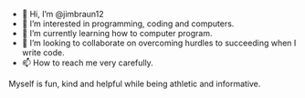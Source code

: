 - 👋 Hi, I’m @jimbraun12
- 👀 I’m interested in programming, coding and computers.
- 🌱 I’m currently learning how to computer program.
- 💞️ I’m looking to collaborate on overcoming hurdles to succeeding when I write code.
- 📫 How to reach me very carefully.

<!---
jimbraun12/jimbraun12 is a ✨ special ✨ repository because its `README.md` (this file) appears on your GitHub profile.
You can click the Preview link to take a look at your changes.
--->
Myself is fun, kind and helpful while being athletic and informative.

